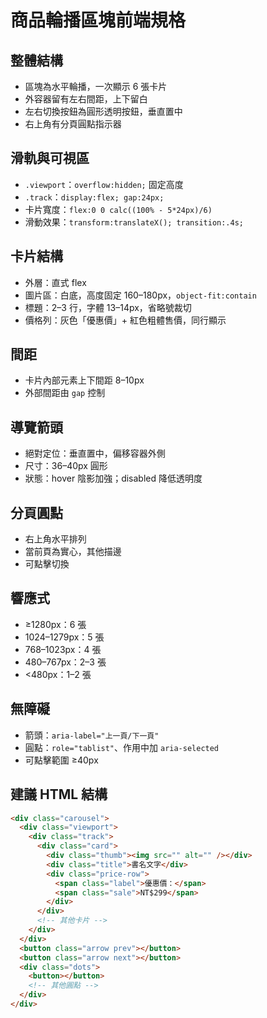 # 商品輪播區塊前端規格

## 整體結構

- 區塊為水平輪播，一次顯示 6 張卡片
- 外容器留有左右間距，上下留白
- 左右切換按鈕為圓形透明按鈕，垂直置中
- 右上角有分頁圓點指示器

## 滑軌與可視區

- `.viewport`：`overflow:hidden;` 固定高度
- `.track`：`display:flex; gap:24px;`
- 卡片寬度：`flex:0 0 calc((100% - 5*24px)/6)`
- 滑動效果：`transform:translateX(); transition:.4s;`

## 卡片結構

- 外層：直式 flex
- 圖片區：白底，高度固定 160–180px，`object-fit:contain`
- 標題：2–3 行，字體 13–14px，省略號裁切
- 價格列：灰色「優惠價」+ 紅色粗體售價，同行顯示

## 間距

- 卡片內部元素上下間距 8–10px
- 外部間距由 `gap` 控制

## 導覽箭頭

- 絕對定位：垂直置中，偏移容器外側
- 尺寸：36–40px 圓形
- 狀態：hover 陰影加強；disabled 降低透明度

## 分頁圓點

- 右上角水平排列
- 當前頁為實心，其他描邊
- 可點擊切換

## 響應式

- ≥1280px：6 張
- 1024–1279px：5 張
- 768–1023px：4 張
- 480–767px：2–3 張
- <480px：1–2 張

## 無障礙

- 箭頭：`aria-label="上一頁/下一頁"`
- 圓點：`role="tablist"`、作用中加 `aria-selected`
- 可點擊範圍 ≥40px

## 建議 HTML 結構

```html
<div class="carousel">
  <div class="viewport">
    <div class="track">
      <div class="card">
        <div class="thumb"><img src="" alt="" /></div>
        <div class="title">書名文字</div>
        <div class="price-row">
          <span class="label">優惠價：</span>
          <span class="sale">NT$299</span>
        </div>
      </div>
      <!-- 其他卡片 -->
    </div>
  </div>
  <button class="arrow prev"></button>
  <button class="arrow next"></button>
  <div class="dots">
    <button></button>
    <!-- 其他圓點 -->
  </div>
</div>
```

